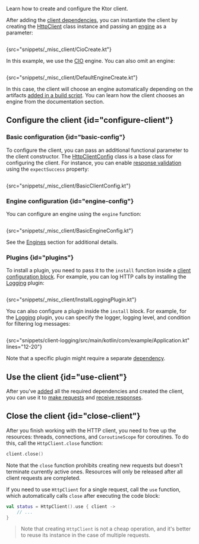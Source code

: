 [//]: # (title: Creating and configuring a client)

<link-summary>Learn how to create and configure the Ktor client.</link-summary>

After adding the [client dependencies](client-dependencies.md), you can instantiate the client by creating the [HttpClient](https://api.ktor.io/ktor-client/ktor-client-core/io.ktor.client/-http-client/index.html) class instance and passing an [engine](http-client_engines.md) as a parameter:

```kotlin
```
{src="snippets/_misc_client/CioCreate.kt"}

In this example, we use the [CIO](https://api.ktor.io/ktor-client/ktor-client-cio/io.ktor.client.engine.cio/-c-i-o/index.html) engine.
You can also omit an engine:

```kotlin
```
{src="snippets/_misc_client/DefaultEngineCreate.kt"}

In this case, the client will choose an engine automatically depending on the artifacts [added in a build script](client-dependencies.md#engine-dependency). You can learn how the client chooses an engine from the [](http-client_engines.md#default) documentation section.

## Configure the client {id="configure-client"}

### Basic configuration {id="basic-config"}

To configure the client, you can pass an additional functional parameter to the client constructor. 
The [HttpClientConfig](https://api.ktor.io/ktor-client/ktor-client-core/io.ktor.client/-http-client-config/index.html) class is a base class for configuring the client. 
For instance, you can enable [response validation](response-validation.md) using the `expectSuccess` property:

```kotlin
```
{src="snippets/_misc_client/BasicClientConfig.kt"}

### Engine configuration {id="engine-config"}
You can configure an engine using the `engine` function:

```kotlin
```
{src="snippets/_misc_client/BasicEngineConfig.kt"}

See the [Engines](http-client_engines.md) section for additional details.

### Plugins {id="plugins"}
To install a plugin, you need to pass it to the `install` function inside a [client configuration block](#configure-client). For example, you can log HTTP calls by installing the [Logging](client_logging.md) plugin:

```kotlin
```
{src="snippets/_misc_client/InstallLoggingPlugin.kt"}

You can also configure a plugin inside the `install` block. For example, for the [Logging](client_logging.md) plugin, you can specify the logger, logging level, and condition for filtering log messages:
```kotlin
```
{src="snippets/client-logging/src/main/kotlin/com/example/Application.kt" lines="12-20"}

Note that a specific plugin might require a separate [dependency](client-dependencies.md).

## Use the client {id="use-client"}
After you've [added](client-dependencies.md) all the required dependencies and created the client, you can use it to [make requests](request.md) and [receive responses](response.md). 


## Close the client {id="close-client"}

After you finish working with the HTTP client, you need to free up the resources: threads, connections, and `CoroutineScope` for coroutines. To do this, call the `HttpClient.close` function:

```kotlin
client.close()
```

Note that the `close` function prohibits creating new requests but doesn't terminate currently active ones. Resources will only be released after all client requests are completed.

If you need to use `HttpClient` for a single request, call the `use` function, which automatically calls `close` after executing the code block:

```kotlin
val status = HttpClient().use { client ->
    // ...
}
```

> Note that creating `HttpClient` is not a cheap operation, and it's better to reuse its instance in the case of multiple requests.
